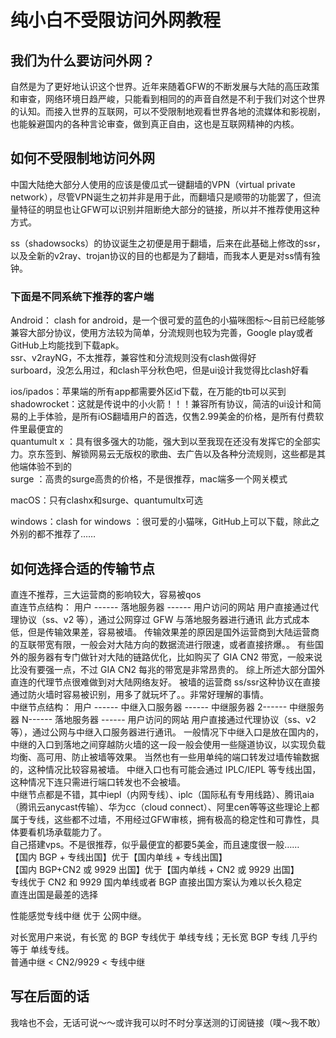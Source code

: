 # 纯小白不受限访问外网教程

## 我们为什么要访问外网？
自然是为了更好地认识这个世界。近年来随着GFW的不断发展与大陆的高压政策和审查，网络环境日趋严峻，只能看到相同的的声音自然是不利于我们对这个世界的认知。而接入世界的互联网，可以不受限制地观看世界各地的流媒体和影视剧，也能躲避国内的各种言论审查，做到真正自由，这也是互联网精神的内核。

## 如何不受限制地访问外网
中国大陆绝大部分人使用的应该是傻瓜式一键翻墙的VPN（virtual private network），尽管VPN诞生之初并非是用于此，而翻墙只是顺带的功能罢了，但流量特征的明显也让GFW可以识别并阻断绝大部分的链接，所以并不推荐使用这种方式。

ss（shadowsocks）的协议诞生之初便是用于翻墙，后来在此基础上修改的ssr，以及全新的v2ray、trojan协议的目的也都是为了翻墙，而我本人更是对ss情有独钟。

### 下面是不同系统下推荐的客户端  
Android： clash for android，是一个很可爱的蓝色的小猫咪图标～目前已经能够兼容大部分协议，使用方法较为简单，分流规则也较为完善，Google play或者GitHub上均能找到下载apk。  
ssr、v2rayNG，不太推荐，兼容性和分流规则没有clash做得好   
surboard，没怎么用过，和clash平分秋色吧，但是ui设计我觉得比clash好看  

ios/ipados：苹果端的所有app都需要外区id下载，在万能的tb可以买到   
shadowrocket：这就是传说中的小火箭！！！兼容所有协议，简洁的ui设计和简易的上手体验，是所有iOS翻墙用户的首选，仅售2.99美金的价格，是所有付费软件里最便宜的  
quantumult x ：具有很多强大的功能，强大到以至我现在还没有发挥它的全部实力。京东签到、解锁网易云无版权的歌曲、去广告以及各种分流规则，这些都是其他端体验不到的  
surge ：高贵的surge高贵的价格，不是很推荐，mac端多一个网关模式   

macOS：只有clashx和surge、quantumultx可选   

windows：clash for windows ：很可爱的小猫咪，GitHub上可以下载，除此之外别的都不推荐了……

## 如何选择合适的传输节点
直连不推荐，三大运营商的影响较大，容易被qos   
直连节点结构：
用户 ------ 落地服务器 ------ 用户访问的网站
用户直接通过代理协议（ss、v2 等），通过公网穿过 GFW 与落地服务器进行通讯
此方式成本低，但是传输效果差，容易被墙。
传输效果差的原因是国外运营商到大陆运营商的互联带宽有限，一般会对大陆方向的数据流进行限速，或者直接挤爆。。
有些国外的服务器有专门做针对大陆的链路优化，比如购买了 GIA CN2 带宽，一般来说比没有要强一点，不过 GIA CN2 每兆的带宽是非常昂贵的。
综上所述大部分国外直连的代理节点很难做到对大陆网络友好。
被墙的运营商 ss/ssr这种协议在直接通过防火墙时容易被识别，用多了就玩坏了。。非常好理解的事情。  
中继节点结构：
用户 ------ 中继入口服务器 ------ 中继服务器 2------ 中继服务器 N------ 落地服务器 ------ 用户访问的网站
用户直接通过代理协议（ss、v2 等），通过公网与中继入口服务器进行通讯。
一般情况下中继入口是放在国内的，中继的入口到落地之间穿越防火墙的这一段一般会使用一些隧道协议，以实现负载均衡、高可用、防止被墙等效果。
当然也有一些用单纯的端口转发过墙传输数据的，这种情况比较容易被墙。
中继入口也有可能会通过 IPLC/IEPL 等专线出国，这种情况下连只需进行端口转发也不会被墙。  
中继节点都是不错，其中iepl（内网专线）、iplc（国际私有专用线路）、腾讯aia（腾讯云anycast传输）、华为cc（cloud connect）、阿里cen等等这些理论上都属于专线，这些都不过墙，不用经过GFW审核，拥有极高的稳定性和可靠性，具体要看机场承载能力了。  
自己搭建vps。不是很推荐，似乎最便宜的都要5美金，而且速度很一般……   
【国内 BGP + 专线出国】优于【国内单线 + 专线出国】  
【国内 BGP+CN2 或 9929 出国】优于【国内单线 + CN2 或 9929 出国】  
专线优于 CN2 和 9929 
国内单线或者 BGP 直接出国方案认为难以长久稳定  
直连出国是最差的选择  

性能感觉专线中继 优于 公网中继。

对长宽用户来说，有长宽 的 BGP 专线优于 单线专线；无长宽 BGP 专线 几乎约等于 单线专线。  
普通中继 < CN2/9929 < 专线中继

## 写在后面的话
我啥也不会，无话可说～～或许我可以时不时分享送测的订阅链接（噗～我不敢）
